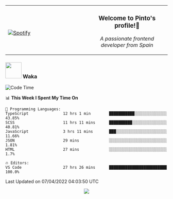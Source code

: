<table width="100%" align="center"> 
  <tr>
  <td width="50%">
      
&nbsp; <br> [![Spotify](https://novatorem-zeta-rust.vercel.app/api/spotify)](https://open.spotify.com/user/novatorem-zeta-rust)

  </td>
  <td width="50%">
    <h3 align="center">Welcome to Pinto's profile!👋</h3>
    <p align="center"><em>A passionate frontend developer from Spain</em></p>
  </td>
  </table>

### <img src="https://media.giphy.com/media/VgCDAzcKvsR6OM0uWg/giphy.gif" width="50"> Waka

  <!--START_SECTION:waka-->
![Code Time](http://img.shields.io/badge/Code%20Time-235%20hrs%2045%20mins-blue)

📊 **This Week I Spent My Time On** 

```text
💬 Programming Languages: 
TypeScript               12 hrs 1 min        ███████████░░░░░░░░░░░░░░   43.85% 
SCSS                     11 hrs 11 mins      ██████████░░░░░░░░░░░░░░░   40.81% 
JavaScript               3 hrs 11 mins       ███░░░░░░░░░░░░░░░░░░░░░░   11.66% 
JSON                     29 mins             ░░░░░░░░░░░░░░░░░░░░░░░░░   1.81% 
HTML                     27 mins             ░░░░░░░░░░░░░░░░░░░░░░░░░   1.7%

🔥 Editors: 
VS Code                  27 hrs 26 mins      █████████████████████████   100.0%

```


 Last Updated on 07/04/2022 04:03:50 UTC
<!--END_SECTION:waka-->

<div align="center">
<img src="https://github-readme-stats-gilt-tau.vercel.app/api/top-langs/?username=pinto-hub&layout=compact&theme=dracula" />
</div>
